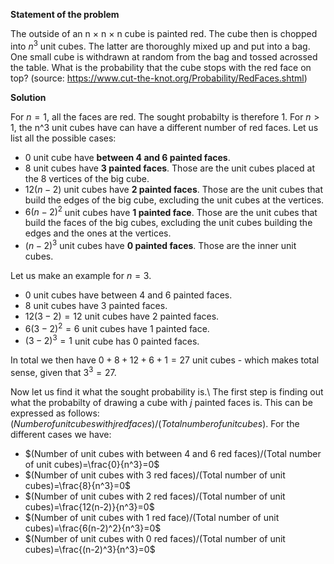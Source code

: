 **Statement of the problem**

The outside of an n $\times$ n $\times$ n cube is painted red. The cube then is chopped into $n^3$ unit cubes. The latter are thoroughly mixed up and put into a bag. One small cube is withdrawn at random from the bag and tossed acrossed the table. What is the probability that the cube stops with the red face on top? (source: https://www.cut-the-knot.org/Probability/RedFaces.shtml)

**Solution**

For $n=1$, all the faces are red. The sought probabilty is therefore 1.
For $n>1$, the n^3 unit cubes have can have a different number of red faces. Let us list all the possible cases:
* 0 unit cube have **between 4 and 6 painted faces**.
* 8 unit cubes have **3 painted faces**. Those are the unit cubes placed at the 8 vertices of the big cube.
* $12(n-2)$ unit cubes have **2 painted faces**. Those are the unit cubes that build the edges of the big cube, excluding the unit cubes at the vertices.
* $6(n-2)^2$ unit cubes have **1 painted face**. Those are the unit cubes that build the faces of the big cubes, excluding the unit cubes building the edges and the ones at the vertices.
* $(n-2)^3$ unit cubes have **0 painted faces**. Those are the inner unit cubes.

Let us make an example for $n=3$.
* 0 unit cubes have between 4 and 6 painted faces.
* 8 unit cubes have 3 painted faces.
* $12(3-2)=12$ unit cubes have 2 painted faces.
* $6(3-2)^2=6$ unit cubes have 1 painted face.
* $(3-2)^3=1$ unit cube has 0 painted faces.

In total we then have $0+8+12+6+1=27$ unit cubes - which makes total sense, given that $3^3=27$.

Now let us find it what the sought probability is.\\
The first step is finding out what the probabilty of drawing a cube with $j$ painted faces is. This can be expressed as follows: $(Number of unit cubes with j red faces)/(Total number of unit cubes)$.
For the different cases we have:
* $(Number of unit cubes with between 4 and 6 red faces)/(Total number of unit cubes)=\frac{0}{n^3}=0$
* $(Number of unit cubes with 3 red faces)/(Total number of unit cubes)=\frac{8}{n^3}=0$
* $(Number of unit cubes with 2 red faces)/(Total number of unit cubes)=\frac{12(n-2)}{n^3}=0$
* $(Number of unit cubes with 1 red face)/(Total number of unit cubes)=\frac{6(n-2)^2}{n^3}=0$
* $(Number of unit cubes with 0 red faces)/(Total number of unit cubes)=\frac{(n-2)^3}{n^3}=0$

